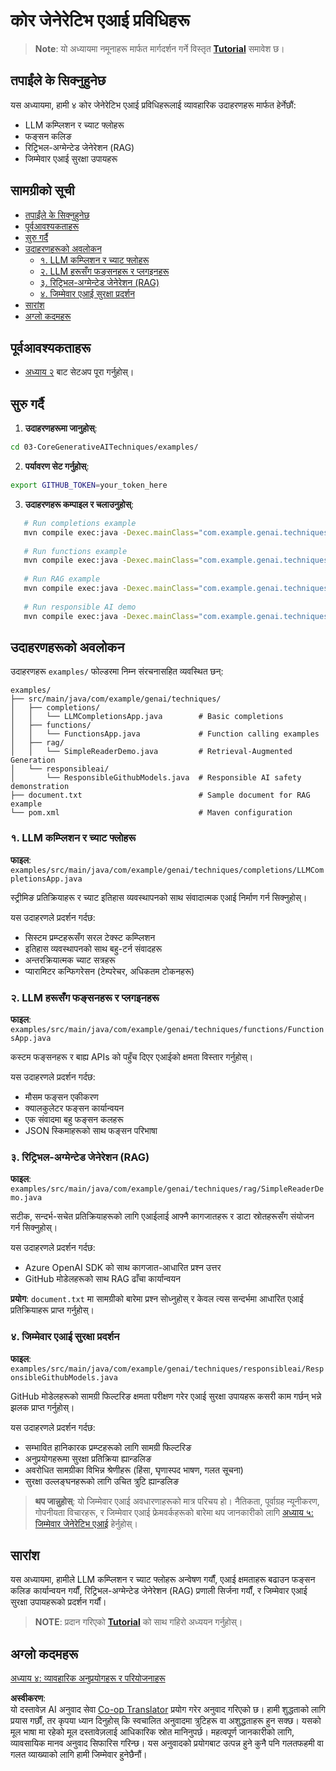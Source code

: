 <!--
CO_OP_TRANSLATOR_METADATA:
{
  "original_hash": "b8a372dfc3e3e7ad9261231a22fd79c0",
  "translation_date": "2025-07-25T09:15:00+00:00",
  "source_file": "03-CoreGenerativeAITechniques/README.md",
  "language_code": "ne"
}
-->
# कोर जेनेरेटिभ एआई प्रविधिहरू

>**Note**: यो अध्यायमा नमूनाहरू मार्फत मार्गदर्शन गर्ने विस्तृत [**Tutorial**](./TUTORIAL.md) समावेश छ।

## तपाईंले के सिक्नुहुनेछ
यस अध्यायमा, हामी ४ कोर जेनेरेटिभ एआई प्रविधिहरूलाई व्यावहारिक उदाहरणहरू मार्फत हेर्नेछौं:
- LLM कम्प्लिशन र च्याट फ्लोहरू
- फङ्सन कलिङ
- रिट्रिभल-अग्मेन्टेड जेनेरेशन (RAG)
- जिम्मेवार एआई सुरक्षा उपायहरू

## सामग्रीको सूची

- [तपाईंले के सिक्नुहुनेछ](../../../03-CoreGenerativeAITechniques)
- [पूर्वआवश्यकताहरू](../../../03-CoreGenerativeAITechniques)
- [सुरु गर्दै](../../../03-CoreGenerativeAITechniques)
- [उदाहरणहरूको अवलोकन](../../../03-CoreGenerativeAITechniques)
  - [१. LLM कम्प्लिशन र च्याट फ्लोहरू](../../../03-CoreGenerativeAITechniques)
  - [२. LLM हरूसँग फङ्सनहरू र प्लगइनहरू](../../../03-CoreGenerativeAITechniques)
  - [३. रिट्रिभल-अग्मेन्टेड जेनेरेशन (RAG)](../../../03-CoreGenerativeAITechniques)
  - [४. जिम्मेवार एआई सुरक्षा प्रदर्शन](../../../03-CoreGenerativeAITechniques)
- [सारांश](../../../03-CoreGenerativeAITechniques)
- [अग्लो कदमहरू](../../../03-CoreGenerativeAITechniques)

## पूर्वआवश्यकताहरू

- [अध्याय २](../../../02-SetupDevEnvironment) बाट सेटअप पूरा गर्नुहोस्।

## सुरु गर्दै

1. **उदाहरणहरूमा जानुहोस्**: 
```bash
cd 03-CoreGenerativeAITechniques/examples/
```
2. **पर्यावरण सेट गर्नुहोस्**: 
```bash
export GITHUB_TOKEN=your_token_here
```
3. **उदाहरणहरू कम्पाइल र चलाउनुहोस्**:
```bash
   # Run completions example
   mvn compile exec:java -Dexec.mainClass="com.example.genai.techniques.completions.LLMCompletionsApp"
   
   # Run functions example  
   mvn compile exec:java -Dexec.mainClass="com.example.genai.techniques.functions.FunctionsApp"
   
   # Run RAG example
   mvn compile exec:java -Dexec.mainClass="com.example.genai.techniques.rag.SimpleReaderDemo"
   
   # Run responsible AI demo
   mvn compile exec:java -Dexec.mainClass="com.example.genai.techniques.responsibleai.ResponsibleGithubModels"
   ```

## उदाहरणहरूको अवलोकन

उदाहरणहरू `examples/` फोल्डरमा निम्न संरचनासहित व्यवस्थित छन्:

```
examples/
├── src/main/java/com/example/genai/techniques/
│   ├── completions/
│   │   └── LLMCompletionsApp.java        # Basic completions 
│   ├── functions/
│   │   └── FunctionsApp.java             # Function calling examples
│   ├── rag/
│   │   └── SimpleReaderDemo.java         # Retrieval-Augmented Generation
│   └── responsibleai/
│       └── ResponsibleGithubModels.java  # Responsible AI safety demonstration
├── document.txt                          # Sample document for RAG example
└── pom.xml                               # Maven configuration
```

### १. LLM कम्प्लिशन र च्याट फ्लोहरू
**फाइल**: `examples/src/main/java/com/example/genai/techniques/completions/LLMCompletionsApp.java`

स्ट्रीमिङ प्रतिक्रियाहरू र च्याट इतिहास व्यवस्थापनको साथ संवादात्मक एआई निर्माण गर्न सिक्नुहोस्।

यस उदाहरणले प्रदर्शन गर्दछ:
- सिस्टम प्रम्प्टहरूसँग सरल टेक्स्ट कम्प्लिशन
- इतिहास व्यवस्थापनको साथ बहु-टर्न संवादहरू
- अन्तरक्रियात्मक च्याट सत्रहरू
- प्यारामिटर कन्फिगरेसन (टेम्परेचर, अधिकतम टोकनहरू)

### २. LLM हरूसँग फङ्सनहरू र प्लगइनहरू
**फाइल**: `examples/src/main/java/com/example/genai/techniques/functions/FunctionsApp.java`

कस्टम फङ्सनहरू र बाह्य APIs को पहुँच दिएर एआईको क्षमता विस्तार गर्नुहोस्।

यस उदाहरणले प्रदर्शन गर्दछ:
- मौसम फङ्सन एकीकरण
- क्यालकुलेटर फङ्सन कार्यान्वयन  
- एक संवादमा बहु फङ्सन कलहरू
- JSON स्किमाहरूको साथ फङ्सन परिभाषा

### ३. रिट्रिभल-अग्मेन्टेड जेनेरेशन (RAG)
**फाइल**: `examples/src/main/java/com/example/genai/techniques/rag/SimpleReaderDemo.java`

सटीक, सन्दर्भ-सचेत प्रतिक्रियाहरूको लागि एआईलाई आफ्नै कागजातहरू र डाटा स्रोतहरूसँग संयोजन गर्न सिक्नुहोस्।

यस उदाहरणले प्रदर्शन गर्दछ:
- Azure OpenAI SDK को साथ कागजात-आधारित प्रश्न उत्तर
- GitHub मोडेलहरूको साथ RAG ढाँचा कार्यान्वयन

**प्रयोग**: `document.txt` मा सामग्रीको बारेमा प्रश्न सोध्नुहोस् र केवल त्यस सन्दर्भमा आधारित एआई प्रतिक्रियाहरू प्राप्त गर्नुहोस्।

### ४. जिम्मेवार एआई सुरक्षा प्रदर्शन
**फाइल**: `examples/src/main/java/com/example/genai/techniques/responsibleai/ResponsibleGithubModels.java`

GitHub मोडेलहरूको सामग्री फिल्टरिङ क्षमता परीक्षण गरेर एआई सुरक्षा उपायहरू कसरी काम गर्छन् भन्ने झलक प्राप्त गर्नुहोस्।

यस उदाहरणले प्रदर्शन गर्दछ:
- सम्भावित हानिकारक प्रम्प्टहरूको लागि सामग्री फिल्टरिङ
- अनुप्रयोगहरूमा सुरक्षा प्रतिक्रिया ह्यान्डलिङ
- अवरोधित सामग्रीका विभिन्न श्रेणीहरू (हिंसा, घृणास्पद भाषण, गलत सूचना)
- सुरक्षा उल्लङ्घनहरूको लागि उचित त्रुटि ह्यान्डलिङ

> **थप जान्नुहोस्**: यो जिम्मेवार एआई अवधारणाहरूको मात्र परिचय हो। नैतिकता, पूर्वाग्रह न्यूनीकरण, गोपनीयता विचारहरू, र जिम्मेवार एआई फ्रेमवर्कहरूको बारेमा थप जानकारीको लागि [अध्याय ५: जिम्मेवार जेनेरेटिभ एआई](../05-ResponsibleGenAI/README.md) हेर्नुहोस्।

## सारांश

यस अध्यायमा, हामीले LLM कम्प्लिशन र च्याट फ्लोहरू अन्वेषण गर्यौं, एआई क्षमताहरू बढाउन फङ्सन कलिङ कार्यान्वयन गर्यौं, रिट्रिभल-अग्मेन्टेड जेनेरेशन (RAG) प्रणाली सिर्जना गर्यौं, र जिम्मेवार एआई सुरक्षा उपायहरूको प्रदर्शन गर्यौं। 

> **NOTE**: प्रदान गरिएको [**Tutorial**](./TUTORIAL.md) को साथ गहिरो अध्ययन गर्नुहोस्।

## अग्लो कदमहरू

[अध्याय ४: व्यावहारिक अनुप्रयोगहरू र परियोजनाहरू](../04-PracticalSamples/README.md)

**अस्वीकरण**:  
यो दस्तावेज़ AI अनुवाद सेवा [Co-op Translator](https://github.com/Azure/co-op-translator) प्रयोग गरेर अनुवाद गरिएको छ। हामी शुद्धताको लागि प्रयास गर्छौं, तर कृपया ध्यान दिनुहोस् कि स्वचालित अनुवादमा त्रुटिहरू वा अशुद्धताहरू हुन सक्छ। यसको मूल भाषा मा रहेको मूल दस्तावेज़लाई आधिकारिक स्रोत मानिनुपर्छ। महत्वपूर्ण जानकारीको लागि, व्यावसायिक मानव अनुवाद सिफारिस गरिन्छ। यस अनुवादको प्रयोगबाट उत्पन्न हुने कुनै पनि गलतफहमी वा गलत व्याख्याको लागि हामी जिम्मेवार हुनेछैनौं।